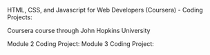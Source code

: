 HTML, CSS, and Javascript for Web Developers (Coursera) - Coding Projects:

Coursera course through John Hopkins University


Module 2 Coding Project: 
Module 3 Coding Project:
